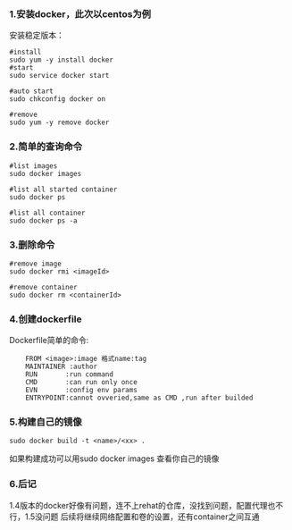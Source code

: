 ### 1.安装docker，此次以centos为例
安装稳定版本：
```shell
#install
sudo yum -y install docker
#start
sudo service docker start

#auto start
sudo chkconfig docker on

#remove
sudo yum -y remove docker
```

### 2.简单的查询命令
```shell
#list images
sudo docker images

#list all started container
sudo docker ps

#list all container
sudo docker ps -a

```

### 3.删除命令
```shell
#remove image 
sudo docker rmi <imageId>

#remove container
sudo docker rm <containerId>
```

### 4.创建dockerfile
Dockerfile简单的命令:
```
    FROM <image>:image 格式name:tag
    MAINTAINER :author
    RUN       :run command
    CMD       :can run only once
    EVN       :config env params
    ENTRYPOINT:cannot ovveried,same as CMD ,run after builded
```
### 5.构建自己的镜像
```shell
sudo docker build -t <name>/<xx> .
```

如果构建成功可以用sudo docker images 查看你自己的镜像

### 6.后记
1.4版本的docker好像有问题，连不上rehat的仓库，没找到问题，配置代理也不行，1.5没问题
后续将继续网络配置和卷的设置，还有container之间互通
